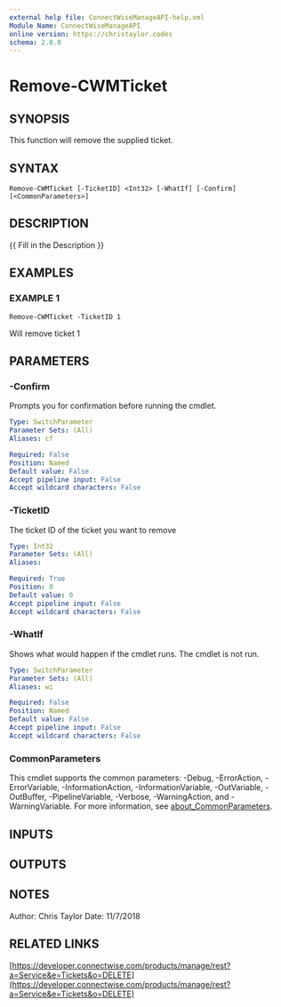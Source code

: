 ```yaml
---
external help file: ConnectWiseManageAPI-help.xml
Module Name: ConnectWiseManageAPI
online version: https://christaylor.codes
schema: 2.0.0
---
```


# Remove-CWMTicket

## SYNOPSIS
This function will remove the supplied ticket.

## SYNTAX

```
Remove-CWMTicket [-TicketID] <Int32> [-WhatIf] [-Confirm] [<CommonParameters>]
```

## DESCRIPTION
{{ Fill in the Description }}

## EXAMPLES

### EXAMPLE 1
```
Remove-CWMTicket -TicketID 1
```

Will remove ticket 1

## PARAMETERS

### -Confirm
Prompts you for confirmation before running the cmdlet.

```yaml
Type: SwitchParameter
Parameter Sets: (All)
Aliases: cf

Required: False
Position: Named
Default value: False
Accept pipeline input: False
Accept wildcard characters: False
```

### -TicketID
The ticket ID of the ticket you want to remove

```yaml
Type: Int32
Parameter Sets: (All)
Aliases:

Required: True
Position: 0
Default value: 0
Accept pipeline input: False
Accept wildcard characters: False
```

### -WhatIf
Shows what would happen if the cmdlet runs.
The cmdlet is not run.

```yaml
Type: SwitchParameter
Parameter Sets: (All)
Aliases: wi

Required: False
Position: Named
Default value: False
Accept pipeline input: False
Accept wildcard characters: False
```

### CommonParameters
This cmdlet supports the common parameters: -Debug, -ErrorAction, -ErrorVariable, -InformationAction, -InformationVariable, -OutVariable, -OutBuffer, -PipelineVariable, -Verbose, -WarningAction, and -WarningVariable. For more information, see [about_CommonParameters](http://go.microsoft.com/fwlink/?LinkID=113216).

## INPUTS

## OUTPUTS

## NOTES
Author: Chris Taylor Date: 11/7/2018

## RELATED LINKS

[https://developer.connectwise.com/products/manage/rest?a=Service&e=Tickets&o=DELETE](https://developer.connectwise.com/products/manage/rest?a=Service&e=Tickets&o=DELETE)

